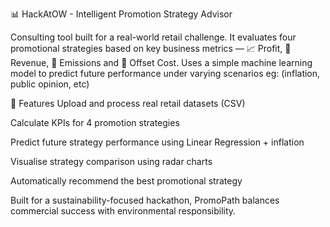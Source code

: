 📊 HackAtOW - Intelligent Promotion Strategy Advisor

Consulting tool built for a real-world retail challenge. It evaluates four promotional strategies based on key business metrics — 📈 Profit, 💸 Revenue, 🌱 Emissions and 💸 Offset Cost. Uses a simple machine learning model to predict future performance under varying  scenarios eg: (inflation, public opinion, etc)

🔧 Features
Upload and process real retail datasets (CSV)

Calculate KPIs for 4 promotion strategies

Predict future strategy performance using Linear Regression + inflation

Visualise strategy comparison using radar charts

Automatically recommend the best promotional strategy

Built for a sustainability-focused hackathon, PromoPath balances commercial success with environmental responsibility.

